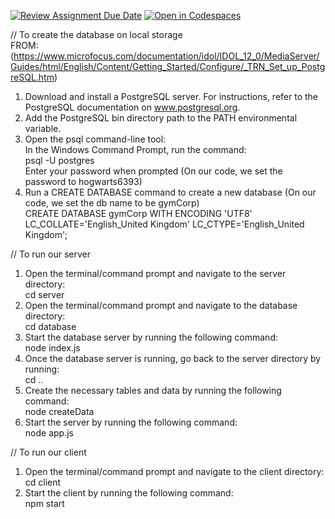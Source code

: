 [![Review Assignment Due Date](https://classroom.github.com/assets/deadline-readme-button-24ddc0f5d75046c5622901739e7c5dd533143b0c8e959d652212380cedb1ea36.svg)](https://classroom.github.com/a/BsFdJ6lI)
[![Open in Codespaces](https://classroom.github.com/assets/launch-codespace-f4981d0f882b2a3f0472912d15f9806d57e124e0fc890972558857b51b24a6f9.svg)](https://classroom.github.com/open-in-codespaces?assignment_repo_id=10177675)

// To create the database on local storage  
FROM:  (https://www.microfocus.com/documentation/idol/IDOL_12_0/MediaServer/Guides/html/English/Content/Getting_Started/Configure/_TRN_Set_up_PostgreSQL.htm) 
1. Download and install a PostgreSQL server. For instructions, refer to the PostgreSQL documentation on www.postgresql.org.
2. Add the PostgreSQL bin directory path to the PATH environmental variable.
3. Open the psql command-line tool:  
  In the Windows Command Prompt, run the command:  
  psql -U postgres  
  Enter your password when prompted (On our code, we set the password to hogwarts6393)  
4. Run a CREATE DATABASE command to create a new database (On our code, we set the db name to be gymCorp)  
   CREATE DATABASE gymCorp WITH ENCODING 'UTF8' LC_COLLATE='English_United Kingdom' LC_CTYPE='English_United Kingdom';
   
// To run our server
1. Open the terminal/command prompt and navigate to the server directory:  
  cd server
2. Open the terminal/command prompt and navigate to the database directory:  
  cd database
3. Start the database server by running the following command:  
  node index.js
4. Once the database server is running, go back to the server directory by running:  
  cd ..
5. Create the necessary tables and data by running the following command:  
  node createData
6. Start the server by running the following command:  
  node app.js
  
// To run our client  
1. Open the terminal/command prompt and navigate to the client directory:  
  cd client
2. Start the client by running the following command:  
  npm start

  
